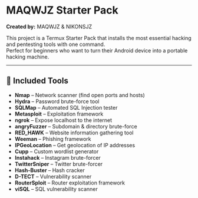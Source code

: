 # MAQWJZ Starter Pack  

**Created by:** MAQWJZ & NIKONSJZ  

This project is a Termux Starter Pack that installs the most essential hacking and pentesting tools with one command.  
Perfect for beginners who want to turn their Android device into a portable hacking machine.  

---

## 🔧 Included Tools
- **Nmap** – Network scanner (find open ports and hosts)
- **Hydra** – Password brute-force tool
- **SQLMap** – Automated SQL Injection tester
- **Metasploit** – Exploitation framework
- **ngrok** – Expose localhost to the internet
- **angryFuzzer** – Subdomain & directory brute-force
- **RED_HAWK** – Website information gathering tool
- **Weeman** – Phishing framework
- **IPGeoLocation** – Get geolocation of IP addresses
- **Cupp** – Custom wordlist generator
- **Instahack** – Instagram brute-forcer
- **TwitterSniper** – Twitter brute-forcer
- **Hash-Buster** – Hash cracker
- **D-TECT** – Vulnerability scanner
- **RouterSploit** – Router exploitation framework
- **viSQL** – SQL vulnerability scanner
